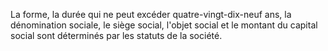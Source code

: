   
 La forme, la durée qui ne peut excéder quatre-vingt-dix-neuf ans, la dénomination sociale, le siège social, l'objet social et le montant du capital social sont déterminés par les statuts de la société.  

  
